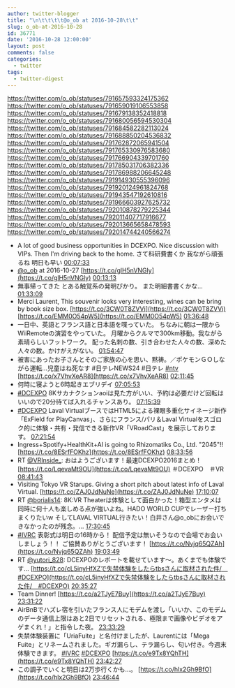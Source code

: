 ```yaml
---
author: twitter-blogger
title: "\n\t\t\t\t@o_ob at 2016-10-28\t\t"
slug: o_ob-at-2016-10-28
id: 36771
date: '2016-10-28 12:00:00'
layout: post
comments: false
categories:
  - twitter
tags:
  - twitter-digest
---
```


https://twitter.com/o_ob/statuses/791657593324175362 https://twitter.com/o_ob/statuses/791659019106553858 https://twitter.com/o_ob/statuses/791679138352418818 https://twitter.com/o_ob/statuses/791680056594530304 https://twitter.com/o_ob/statuses/791684582282113024 https://twitter.com/o_ob/statuses/791688850204536832 https://twitter.com/o_ob/statuses/791762872065941504 https://twitter.com/o_ob/statuses/791765330976583680 https://twitter.com/o_ob/statuses/791766904339701760 https://twitter.com/o_ob/statuses/791785031706382336 https://twitter.com/o_ob/statuses/791786988206645248 https://twitter.com/o_ob/statuses/791914930555396096 https://twitter.com/o_ob/statuses/791920124961824768 https://twitter.com/o_ob/statuses/791943547192610816 https://twitter.com/o_ob/statuses/791966603927625732 https://twitter.com/o_ob/statuses/792010878279225344 https://twitter.com/o_ob/statuses/792011407717916677 https://twitter.com/o_ob/statuses/792013665658478593 https://twitter.com/o_ob/statuses/792014744240566274  

*   A lot of good business opportunities in DCEXPO. Nice discussion with VIPs. Then I'm driving back to the home. さて科研費書くか 我ながら頑張るね 明日も早い [00:07:33](https://twitter.com/o_ob/statuses/791657593324175362)
*   [@o_ob](https://twitter.com/o_ob) at 2016-10-27 [https://t.co/glH5nVNGly](https://t.co/glH5nVNGly) [00:13:13](https://twitter.com/o_ob/statuses/791659019106553858)
*   無事帰ってきた とある触覚系の発明ぴかり。 また明細書書くかな... [01:33:09](https://twitter.com/o_ob/statuses/791679138352418818)
*   Merci Laurent, This souvenir looks very interesting, wines can be bring by book size box. [https://t.co/3CW0T8ZVVi](https://t.co/3CW0T8ZVVi) [https://t.co/EMM0O54pW5](https://t.co/EMM0O54pW5) [01:36:48](https://twitter.com/o_ob/statuses/791680056594530304)
*   一日中、英語とフランス語と日本語を喋っていた。 ちなみに朝は一限からWiiRemoteの演習をやっていた。 月曜からクルマで300km移動。我ながら素晴らしいフットワーク。 配った名刺の数、引き合わせた人々の数、深めた人々の数。かけがえがない。 [01:54:47](https://twitter.com/o_ob/statuses/791684582282113024)
*   被害にあったお子さんとそのご家族の心を思い、黙祷。／ポケモンＧＯしながら運転…児童はね死なす #日テレNEWS24 #日テレ [#ntv](https://twitter.com/search?q=%23ntv&src=hash) [https://t.co/x7VhvXeAR8](https://t.co/x7VhvXeAR8) [02:11:45](https://twitter.com/o_ob/statuses/791688850204536832)
*   何時に寝ようと6時起きエブリデイ [07:05:53](https://twitter.com/o_ob/statuses/791762872065941504)
*   [#DCEXPO](https://twitter.com/search?q=%23DCEXPO&src=hash) 8Kサカナクションaoiは見た方がいい、予約は必要だけど回転はいいので20分待てば入れるチャンスあり。 [07:15:39](https://twitter.com/o_ob/statuses/791765330976583680)
*   [#DCEXPO](https://twitter.com/search?q=%23DCEXPO&src=hash) Laval VirtualブースではHTML5による裸眼多重化サイネージ新作「ExField for PlayCanvas」、さらにフランス/パリ＆Laval Virtualをスゴロク的に体験・共有・発信できる新作VR「VRoadCast」を展示しております。 [07:21:54](https://twitter.com/o_ob/statuses/791766904339701760)
*   Ingress+Spotify+HealthKit+AI is going to Rhizomatiks Co., Ltd. "2045"!! [https://t.co/8ESrfFOKhz](https://t.co/8ESrfFOKhz) [08:33:56](https://twitter.com/o_ob/statuses/791785031706382336)
*   RT [@VRInside_](https://twitter.com/VRInside_): おはようございます！最速DCEXPO2016まとめ！ [https://t.co/LqevaMt9OU](https://t.co/LqevaMt9OU) ＃DCEXPO　＃VR [08:41:43](https://twitter.com/o_ob/statuses/791786988206645248)
*   Visiting Tokyo VR Starups. Giving a short pitch about latest info of Laval Virtual. [https://t.co/ZAJ0JdNuNe](https://t.co/ZAJ0JdNuNe) [17:10:07](https://twitter.com/o_ob/statuses/791914930555396096)
*   RT [@borialis14](https://twitter.com/borialis14): 8K:VR Theaterは体験として面白かった！箱型エンタメは同時に何十人も楽しめる点が強いよね。HADO WORLD CUPでレーザー打ちまくりたいw そしてLAVAL VIRTUAL行きたい！白井さん@o_obにお会いできなかったのが残念。… [17:30:45](https://twitter.com/o_ob/statuses/791920124961824768)
*   [#IVRC](https://twitter.com/search?q=%23IVRC&src=hash) 表彰式は明日の16時から！ 配信予定は無いそうなので会場でお会いしましょう！！ ご協賛ありがとうございます！ [https://t.co/Nvjq65QZAh](https://t.co/Nvjq65QZAh) [19:03:49](https://twitter.com/o_ob/statuses/791943547192610816)
*   RT [@yutori_828](https://twitter.com/yutori_828): DCEXPOのレポートを載せています〜。あくまでも体験です… [https://t.co/cL5inyHfXZで失禁体験をしたらtbsさんに取材された件/　#DCEXPO](https://t.co/cL5inyHfXZで失禁体験をしたらtbsさんに取材された件/　#DCEXPO) [20:35:27](https://twitter.com/o_ob/statuses/791966603927625732)
*   Team Dinner! [https://t.co/a2TJyE7Buy](https://t.co/a2TJyE7Buy) [23:31:22](https://twitter.com/o_ob/statuses/792010878279225344)
*   AirBnBでハズレ宿を引いたフランス人にモデムを渡し「いいか、このモデムのデータ通信上限はあと2日でリセットされる、極限まで画像やビデオをアゲまくれ！」と指令した夜。 [23:33:29](https://twitter.com/o_ob/statuses/792011407717916677)
*   失禁体験装置に「UriaFuite」と名付けましたが、Laurentには「Mega Fuite」とリネームされました。ギガ漏らし、テラ漏らし、匂い付き。今週末体験できます。 [#IVRC](https://twitter.com/search?q=%23IVRC&src=hash) [#DCEXPO](https://twitter.com/search?q=%23DCEXPO&src=hash) [https://t.co/e9Tx8YQhTH](https://t.co/e9Tx8YQhTH) [23:42:27](https://twitter.com/o_ob/statuses/792013665658478593)
*   この調子でいくと明日は2万歩行くかも...。 [https://t.co/hlx2Gh9BfO](https://t.co/hlx2Gh9BfO) [23:46:44](https://twitter.com/o_ob/statuses/792014744240566274)